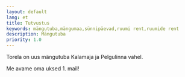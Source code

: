 ```yaml
---
layout: default
lang: et
title: Tutvustus
keywords: mängutuba,mängumaa,sünnipäevad,ruumi rent,ruumide rent
description: Mängutuba
priority: 1.0
---
```


Torela on uus mängutuba Kalamaja ja Pelgulinna vahel.

Me avame oma uksed 1. mail!
